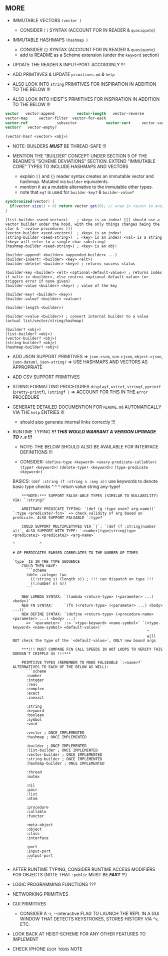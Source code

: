 <!-- TODO.md -->

## MORE


- IMMUTABLE VECTORS `(vector )`
  * CONSIDER `[]` SYNTAX (ACCOUNT FOR IN READER & `quasiquote`)


- IMMUTABLE HASHMAPS `(hashmap )`
  * CONSIDER `{}` SYNTAX (ACCOUNT FOR IN READER & `quasiquote`)
  * add to README as a Scheme extension (under the `keyword` section)


- UPDATE THE READER & INPUT-PORT ACCORDINLY !!!



- ADD PRIMTIIVES & UPDATE `primitives.md` & `help`

- ALSO LOOK INTO `string` PRIMITIVES FOR INSPIRATION IN ADDITION TO THE BELOW !!!

- ALSO LOOK INTO HEIST'S PRIMITIVES FOR INSPIRATION IN ADDITION TO THE BELOW !!!

```scheme
vector   vector-append          vector-length   vector-reverse     
vector-map     vector-filter  vector-for-each
vector-ref             subvector             vector-sort     vector-sorted?     
vector?   vector-empty?

(vector-has? <vector> <obj>)
```









  * NOTE: BUILDERS ___MUST___ BE THREAD-SAFE !!!

  * MENTION THE "BUILDER" CONCEPT UNDER SECTION 5 OF THE README'S "SCHEME DEVIATIONS" SECTION. EXTEND "IMMUTABLE CORE" TYPES TO INCLUDE HASHMAPS AND VECTORS
    - explain `[]` and `{}` reader syntax creates an immutable vector and hashmap. Mutated via `builder` equivalents.
    - mention it as a mutable alternative to the immutable other types.
    - note that `eq?` is used for `builder-key?` & `builder-value?`

```java
synchronized(vector) {
  if(vector.size() > 0) return vector.get(0); // wrap in <sync> to avoid race condition of .size() and .get() !!!
}
```


```
(list-builder <seed-vector>)    ; <key> is an index! [[[ should use a vector builder under the hood, with the only things changes being the ctor & '->value procedures ]]]
(vector-builder <seed-vector>)  ; <key> is an index!
(string-builder <seed-string>)  ; <key> is an index! <val> is a string (<key> will refer to a single-char substring)
(hashmap-builder <seed-string>) ; <key> is an obj!

(builder-append! <builder> <appended-builder> ...)
(builder-insert! <builder> <key> <elt>)
(builder-delete! <builder> <key>) ; returns success status

(builder-key <builder> <elt> <optional-default-value>) ; returns index if <elt> in <builder>, else reutrns <optional-default-value> (or triggers error if none given)
(builder-value <builder> <key>) ; value of the key

(builder-key? <builder> <key>)
(builder-value? <builder> <value>)

(builder-length <builder>)

(builder->value <builder>) ; convert internal builder to a value (actual list/vector/string/hashmap)

(builder? <obj>)
(list-builder? <obj>)
(vector-builder? <obj>)
(string-builder? <obj>)
(hashmap-builder? <obj>)
```










- ADD JSON SUPPORT PRIMITIVES
  => `json->scm`, `scm->json`, `object->json`, `json-datum?`, `json-string?`
  => USE HASHMAPS AND VECTORS AS APPROPRIATE

- ADD CSV SUPPORT PRIMITIVES

- STRING FORMATTING PROCEDURES `displayf`, `writef`, `stringf`, `pprintf` (`pretty-printf`), `(stringf )`
  => ACCOUNT FOR THIS IN THE `error` PROCEDURE







- GENERATE DETAILED DOCUMENTION FOR `README.md` AUTOMATICALLY VIA THE `help` ENTRIES !!!
  * should also generate internal links correctly !!!







- RUNTIME TYPING ___!!! THIS WOULD WARRANT A VERSION UPGRADE TO `7.0` !!!___
  
  * NOTE: THE BELOW SHOULD ALSO BE AVAILABLE FOR INTERFACE DEFINITIONS !!!

  * CONSIDER: `(define-type <keyword> <unary-predicate-callable>)` `(type? <keyword>)` `(delete-type! <keyword>)` `(type-predicate <keyword>)`

  BASICS: `(def :string (f :string s :any a))` use keywords to denote basic type checks
                ^          ^         ^
            return value  string     any-type!

          ***NOTE:*** SUPPORT FALSE-ABLE TYPES (SIMILAR TO NULLABILITY) VIA: `:string?`
          
          ARBITRARY PREDICATE TYPING: `(def (g :type even? arg-name))` `:type <predicate?-fcn>` => check validity of arg based on predicate. ALSO SUPPORT FALSABLE `:type?`

          COULD SUPPORT MULTIPLETYPES VIA `|`: `(def (f :string|number a))`, ALSO SUPPORT WITH TYPE: `:number|type|string|type <predicate1> <predicate2> <arg-name>`
                                                                                                              ^           ^
                                                                                                              # OF PREDICATES PARSED CORRELATES TO THE NUMBER OF TIMES
                                                                                                              `type` IS IN THE TYPE SEQUENCE
          COULD THEN HAVE:
            ```scheme
            (defn :integer fun
              ((:string s) (length s)) ; !!! can dispatch on type !!!
              ((:number n) n))
            ```

          NEW LAMBDA SYNTAX: `(lambda <return-type> (<parameter> ...) <body>)`
          NEW FN SYNTAX:     `(fn (<return-type> (<parameter> ...) <body> ...))`
          NEW DEFINE SYNTAX: `(define <return-type> (<procedure-name> <parameter> ...) <body> ...)`
            => `<parameter>` ::= `<type-keyword> <name-symbol>` `(<type-keyword> <name-symbol> <default-value>)`
                                                                  ^
                                                                  will NOT check the type of the `<default-value>`, ONLY new bound args

          ***!!! MUST COMPARE FCN CALL SPEEDS IN HOT LOOPS TO VERIFY THIS DOENSN'T CRIPPLE US !!!***

          PRIMTIIVE TYPES (REMEMBER TO MAKE FALSEABLE `:<name>?` ALTERNATIVES TO EACH OF THE BELOW AS WELL):
            ```scheme
            :number
            :integer
            :real
            :complex
            :exact
            :inexact

            :string
            :keyword
            :boolean
            :symbol
            :void

            :vector ; ONCE IMPLEMENTED
            :hashmap ; ONCE IMPLEMENTED

            :builder ; ONCE IMPLEMENTED
            :list-builder ; ONCE IMPLEMENTED
            :vector-builder ; ONCE IMPLEMENTED
            :string-builder ; ONCE IMPLEMENTED
            :hashmap-builder ; ONCE IMPLEMENTED

            :thread
            :mutex

            :nil
            :pair
            :list
            :atom

            :procedure
            :callable
            :functor

            :meta-object
            :object
            :class
            :interface

            :port
            :input-port
            :output-port
            ```










- AFTER RUNTIME TYPING, CONSIDER RUNTIME ACCESS MODIFIERS FOR OBJECTS (NOTE THAT `:public` MUST BE ___FAST___ !!!)







- LOGIC PROGRAMMING FUNCTIONS ???

- NETWORKING PRIMITIVES

- GUI PRIMITIVES
  
  * CONSIDER A -i, --interactive FLAG TO LAUNCH THE REPL IN A GUI WINDOW THAT DETECTS KEYSTROKES, STORES HISTORY VIA ^v, ETC. 

- LOOK BACK AT HEIST-SCHEME FOR ANY OTHER FEATURES TO IMPLEMENT

- CHECK IPHONE `ESCM TODOS` NOTE